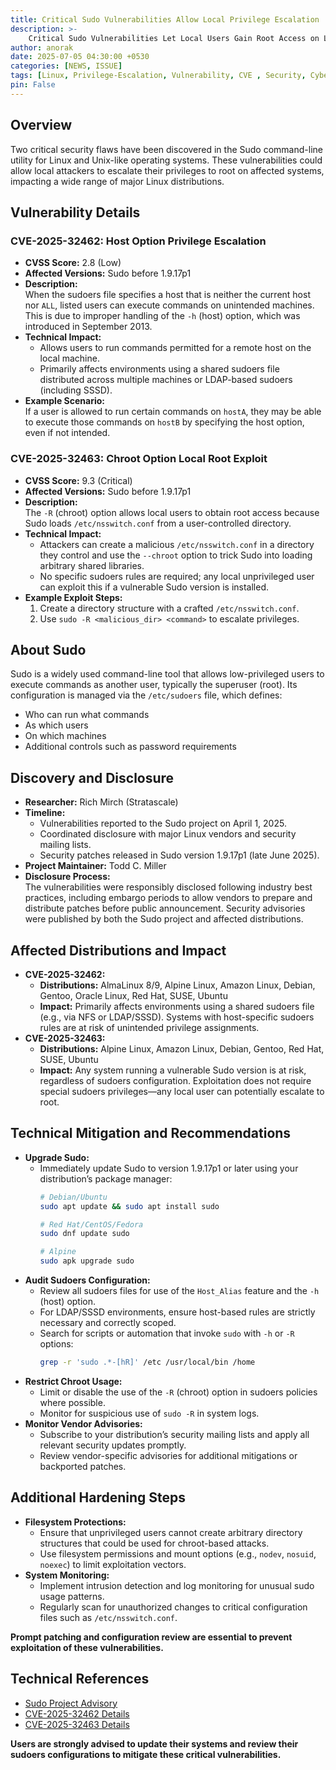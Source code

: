 ```yaml
---  
title: Critical Sudo Vulnerabilities Allow Local Privilege Escalation
description: >-
    Critical Sudo Vulnerabilities Let Local Users Gain Root Access on Linux, Impacting Major Distros
author: anorak
date: 2025-07-05 04:30:00 +0530
categories: [NEWS, ISSUE]
tags: [Linux, Privilege-Escalation, Vulnerability, CVE , Security, Cybersecurity,  Exploitation,   Open Source]
pin: False
---   
```

 

## Overview

Two critical security flaws have been discovered in the Sudo command-line utility for Linux and Unix-like operating systems. These vulnerabilities could allow local attackers to escalate their privileges to root on affected systems, impacting a wide range of major Linux distributions.

 

## Vulnerability Details

### CVE-2025-32462: Host Option Privilege Escalation

- **CVSS Score:** 2.8 (Low)
- **Affected Versions:** Sudo before 1.9.17p1
- **Description:**  
    When the sudoers file specifies a host that is neither the current host nor `ALL`, listed users can execute commands on unintended machines. This is due to improper handling of the `-h` (host) option, which was introduced in September 2013.
- **Technical Impact:**  
    - Allows users to run commands permitted for a remote host on the local machine.
    - Primarily affects environments using a shared sudoers file distributed across multiple machines or LDAP-based sudoers (including SSSD).
- **Example Scenario:**  
    If a user is allowed to run certain commands on `hostA`, they may be able to execute those commands on `hostB` by specifying the host option, even if not intended.

### CVE-2025-32463: Chroot Option Local Root Exploit

- **CVSS Score:** 9.3 (Critical)
- **Affected Versions:** Sudo before 1.9.17p1
- **Description:**  
    The `-R` (chroot) option allows local users to obtain root access because Sudo loads `/etc/nsswitch.conf` from a user-controlled directory.
- **Technical Impact:**  
    - Attackers can create a malicious `/etc/nsswitch.conf` in a directory they control and use the `--chroot` option to trick Sudo into loading arbitrary shared libraries.
    - No specific sudoers rules are required; any local unprivileged user can exploit this if a vulnerable Sudo version is installed.
- **Example Exploit Steps:**
    1. Create a directory structure with a crafted `/etc/nsswitch.conf`.
    2. Use `sudo -R <malicious_dir> <command>` to escalate privileges.
 

## About Sudo

Sudo is a widely used command-line tool that allows low-privileged users to execute commands as another user, typically the superuser (root). Its configuration is managed via the `/etc/sudoers` file, which defines:
- Who can run what commands
- As which users
- On which machines
- Additional controls such as password requirements


## Discovery and Disclosure

- **Researcher:** Rich Mirch (Stratascale)
- **Timeline:**  
    - Vulnerabilities reported to the Sudo project on April 1, 2025.
    - Coordinated disclosure with major Linux vendors and security mailing lists.
    - Security patches released in Sudo version 1.9.17p1 (late June 2025).
- **Project Maintainer:** Todd C. Miller
- **Disclosure Process:**  
    The vulnerabilities were responsibly disclosed following industry best practices, including embargo periods to allow vendors to prepare and distribute patches before public announcement. Security advisories were published by both the Sudo project and affected distributions.

## Affected Distributions and Impact

- **CVE-2025-32462:**  
    - **Distributions:** AlmaLinux 8/9, Alpine Linux, Amazon Linux, Debian, Gentoo, Oracle Linux, Red Hat, SUSE, Ubuntu
    - **Impact:** Primarily affects environments using a shared sudoers file (e.g., via NFS or LDAP/SSSD). Systems with host-specific sudoers rules are at risk of unintended privilege assignments.
- **CVE-2025-32463:**  
    - **Distributions:** Alpine Linux, Amazon Linux, Debian, Gentoo, Red Hat, SUSE, Ubuntu
    - **Impact:** Any system running a vulnerable Sudo version is at risk, regardless of sudoers configuration. Exploitation does not require special sudoers privileges—any local user can potentially escalate to root.

## Technical Mitigation and Recommendations

- **Upgrade Sudo:**  
    - Immediately update Sudo to version 1.9.17p1 or later using your distribution’s package manager:
      ```sh
      # Debian/Ubuntu
      sudo apt update && sudo apt install sudo

      # Red Hat/CentOS/Fedora
      sudo dnf update sudo

      # Alpine
      sudo apk upgrade sudo
      ```
- **Audit Sudoers Configuration:**  
    - Review all sudoers files for use of the `Host_Alias` feature and the `-h` (host) option.
    - For LDAP/SSSD environments, ensure host-based rules are strictly necessary and correctly scoped.
    - Search for scripts or automation that invoke `sudo` with `-h` or `-R` options:
      ```sh
      grep -r 'sudo .*-[hR]' /etc /usr/local/bin /home
      ```
- **Restrict Chroot Usage:**  
    - Limit or disable the use of the `-R` (chroot) option in sudoers policies where possible.
    - Monitor for suspicious use of `sudo -R` in system logs.
- **Monitor Vendor Advisories:**  
    - Subscribe to your distribution’s security mailing lists and apply all relevant security updates promptly.
    - Review vendor-specific advisories for additional mitigations or backported patches.

## Additional Hardening Steps

- **Filesystem Protections:**  
    - Ensure that unprivileged users cannot create arbitrary directory structures that could be used for chroot-based attacks.
    - Use filesystem permissions and mount options (e.g., `nodev`, `nosuid`, `noexec`) to limit exploitation vectors.
- **System Monitoring:**  
    - Implement intrusion detection and log monitoring for unusual sudo usage patterns.
    - Regularly scan for unauthorized changes to critical configuration files such as `/etc/nsswitch.conf`.

**Prompt patching and configuration review are essential to prevent exploitation of these vulnerabilities.**


## Technical References

- [Sudo Project Advisory](https://www.sudo.ws/security/advisories/)
- [CVE-2025-32462 Details](https://cve.mitre.org/cgi-bin/cvename.cgi?name=CVE-2025-32462)
- [CVE-2025-32463 Details](https://cve.mitre.org/cgi-bin/cvename.cgi?name=CVE-2025-32463)

 

**Users are strongly advised to update their systems and review their sudoers configurations to mitigate these critical vulnerabilities.**
